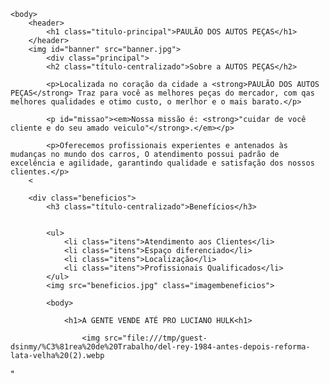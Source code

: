 <!DOCTYPE html>
<html lang="pt-br">
	<head>
    	<meta charset="UTF-8">
    	<title>PAULÃO DOS AUTOS PEÇAS</title>
    	<link rel="stylesheet" href="style.css">
	</head>

	<body>
		<header>
			<h1 class="titulo-principal">PAULÃO DOS AUTOS PEÇAS</h1>
		</header>
		<img id="banner" src="banner.jpg">
			<div class="principal">
			<h2 class="título-centralizado">Sobre a AUTOS PEÇAS</h2>

			<p>Localizada no coração da cidade a <strong>PAULÃO DOS AUTOS PEÇAS</strong> Traz para você as melhores peças do mercador, com qas melhores qualidades e otimo custo, o merlhor e o mais barato.</p>

			<p id="missao"><em>Nossa missão é: <strong>"cuidar de você cliente e do seu amado veiculo"</strong>.</em></p>

			<p>Oferecemos profissionais experientes e antenados às mudanças no mundo dos carros, O atendimento possui padrão de excelência e agilidade, garantindo qualidade e satisfação dos nossos clientes.</p>
		<

        <div class="beneficios">
			<h3 class="título-centralizado">Benefícios</h3>


       		<ul>
				<li class="itens">Atendimento aos Clientes</li>
				<li class="itens">Espaço diferenciado</li>
				<li class="itens">Localização</li>
				<li class="itens">Profissionais Qualificados</li>
			</ul>
			<img src="beneficios.jpg" class="imagembeneficios">
			
			<body>

				<h1>A GENTE VENDE ATÉ PRO LUCIANO HULK<h1>

				    <img src="file:///tmp/guest-dsinmy/%C3%81rea%20de%20Trabalho/del-rey-1984-antes-depois-reforma-lata-velha%20(2).webp
"
        </div>
	</body>
</html>
